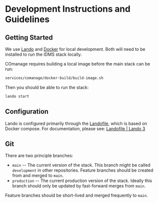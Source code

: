 # Development Instructions and Guidelines

## Getting Started

We use [Lando](https://lando.dev/) and [Docker](https://www.docker.com/) for local development. Both will need to be installed to run the IDMS stack locally.

COmanage requires building a local image before the main stack can be run:

```bash
services/comanage/docker-build/build-image.sh
```

Then you should be able to run the stack:

```bash
lando start
```

## Configuration

Lando is configured primarily through the [Landofile](../.lando.yml), which is based on Docker compose. For documentation, please see: [Landofile | Lando 3](https://docs.lando.dev/landofile/)

## Git

There are two principle branches:

- `main` -- The current version of the stack. This branch might be called `development` in other repositories. Feature branches should be created from and merged to `main`.
- `production` -- The current production version of the stack. Ideally this branch should only be updated by fast-forward merges from `main`.

Feature branches should be short-lived and merged frequently to `main`.
